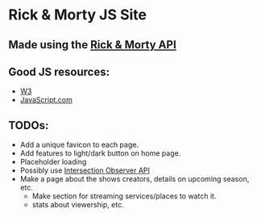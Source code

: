 # Rick & Morty JS Site

## Made using the [Rick & Morty API]("https://rickandmortyapi.com/")

## Good JS resources:
- [W3](https://www.w3schools.com/js/default.asp)
- [JavaScript.com](https://www.javascript.com/resources)

## TODOs: 
- Add a unique favicon to each page.
- Add features to light/dark button on home page.
- Placeholder loading
- Possibly use [Intersection Observer API]("https://developer.mozilla.org/en-US/docs/Web/API/Intersection_Observer_API")
- Make a page about the shows creators, details on upcoming season, etc.
    - Make section for streaming services/places to watch it.
    - stats about viewership, etc.